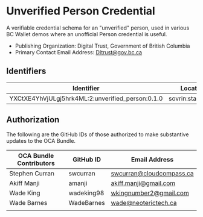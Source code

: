 # Unverified Person Credential

A verifiable credential schema for an "unverified" person, used in various BC Wallet demos where an unofficial Person credential is useful.

- Publishing Organization: Digital Trust, Government of British Columbia
- Primary Contact Email Address: DItrust@gov.bc.ca

## Identifiers

| Identifier                                       | Location          | URL                                                    |
| ------------------------------------------------ | ----------------- | ------------------------------------------------------ |
| YXCtXE4YhVjULgj5hrk4ML:2:unverified_person:0.1.0 | sovrin:stagingnet | https://indyscan.io/tx/SOVRIN_STAGINGNET/domain/111555 |

## Authorization

The following are the GitHub IDs of those authorized to make substantive updates to the OCA Bundle.

| OCA Bundle Contributors | GitHub ID  | Email Address            |
| ----------------------- | ---------- | ------------------------ |
| Stephen Curran          | swcurran   | swcurran@cloudcompass.ca |
| Akiff Manji             | amanji     | akiff.manji@gmail.com    |
| Wade King               | wadeking98 | wkingnumber2@gmail.com   |
| Wade Barnes             | WadeBarnes | wade@neoterictech.ca     |
|                         |            |                          |
